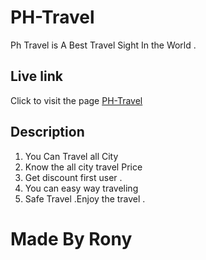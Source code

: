 # PH-Travel

Ph Travel is A Best Travel Sight In the World .

## Live link

Click to visit the page [PH-Travel](https://ph-travel-1e00a.web.app/home)



## Description

1. You Can Travel all City
2. Know the all city travel Price
3. Get discount first user .
4. You can easy way traveling
5. Safe Travel .Enjoy the travel .



# Made By Rony
